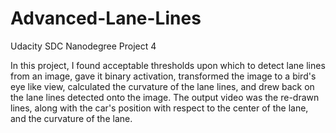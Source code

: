 # Advanced-Lane-Lines
Udacity SDC Nanodegree Project 4

In this project, I found acceptable thresholds upon which to detect lane lines from an image, gave it binary activation, transformed the image to a bird's eye like view, calculated the curvature of the lane lines, and drew back on the lane lines detected onto the image. The output video was the re-drawn lines, along with the car's position with respect to the center of the lane, and the curvature of the lane.
